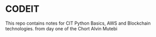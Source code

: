 # CODEIT
This repo contains notes for CIT Python Basics, AWS and Blockchain technologies. from day one of the Chort 
Alvin Mutebi
